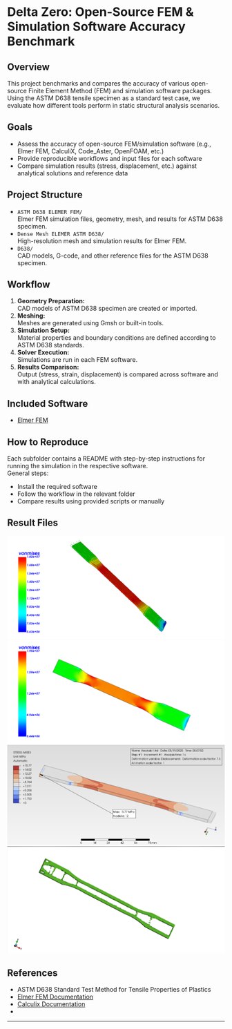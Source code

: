 # Delta Zero: Open-Source FEM & Simulation Software Accuracy Benchmark

## Overview

This project benchmarks and compares the accuracy of various open-source Finite Element Method (FEM) and simulation software packages. Using the ASTM D638 tensile specimen as a standard test case, we evaluate how different tools perform in static structural analysis scenarios.

## Goals

- Assess the accuracy of open-source FEM/simulation software (e.g., Elmer FEM, CalculiX, Code_Aster, OpenFOAM, etc.)
- Provide reproducible workflows and input files for each software
- Compare simulation results (stress, displacement, etc.) against analytical solutions and reference data

## Project Structure

- `ASTM D638 ELEMER FEM/`  
  Elmer FEM simulation files, geometry, mesh, and results for ASTM D638 specimen.
- `Dense Mesh ELEMER ASTM D638/`  
  High-resolution mesh and simulation results for Elmer FEM.
- `D638/`  
  CAD models, G-code, and other reference files for the ASTM D638 specimen.

## Workflow

1. **Geometry Preparation:**  
   CAD models of ASTM D638 specimen are created or imported.
2. **Meshing:**  
   Meshes are generated using Gmsh or built-in tools.
3. **Simulation Setup:**  
   Material properties and boundary conditions are defined according to ASTM D638 standards.
4. **Solver Execution:**  
   Simulations are run in each FEM software.
5. **Results Comparison:**  
   Output (stress, strain, displacement) is compared across software and with analytical calculations.

## Included Software

- [Elmer FEM](https://www.elmerfem.org/)

## How to Reproduce

Each subfolder contains a README with step-by-step instructions for running the simulation in the respective software.  
General steps:
- Install the required software
- Follow the workflow in the relevant folder
- Compare results using provided scripts or manually

## Result Files
![Simulation file](./ASTM%20D638%20ELEMER%20FEM/ASTM%20D638%20Stress%20Color%20Plot.png)
![Simulation file](./Dense%20Mesh%20ELEMER%20ASTM%20D638/Dense%20mess%20von%20mises.png)
![Simulation file](./PreProMax%20Simulation%20ASTM%20D638/20_VON%20MISES.png)
![Simulation file](./Topology%20Optimization%20Z88Arion/topo-optimised.png)
## References

- ASTM D638 Standard Test Method for Tensile Properties of Plastics
- [Elmer FEM Documentation](https://www.elmerfem.org/blog/)
- [Calculix Documentation](https://www.calculix.de/)
- 
---
